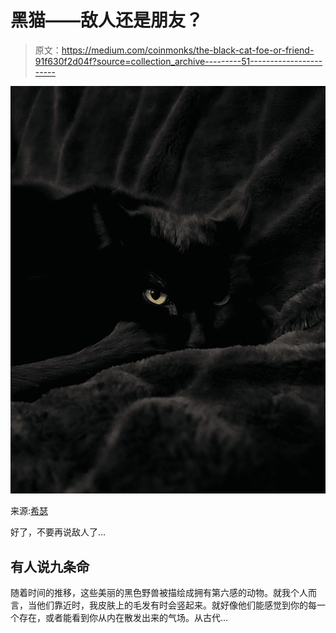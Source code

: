 # 黑猫——敌人还是朋友？

> 原文：<https://medium.com/coinmonks/the-black-cat-foe-or-friend-91f630f2d04f?source=collection_archive---------51----------------------->

![](img/dc31be7ddaba40187e20d701c743fd74.png)

来源:[希瑟](https://unsplash.com/@hlaurphotography)

好了，不要再说敌人了…

## 有人说九条命

随着时间的推移，这些美丽的黑色野兽被描绘成拥有第六感的动物。就我个人而言，当他们靠近时，我皮肤上的毛发有时会竖起来。就好像他们能感觉到你的每一个存在，或者能看到你从内在散发出来的气场。从古代…